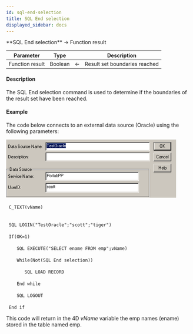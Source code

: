 ```yaml
---
id: sql-end-selection
title: SQL End selection
displayed_sidebar: docs
---
```


<!--REF #_command_.SQL End selection.Syntax-->**SQL End selection**  -> Function result<!-- END REF-->
<!--REF #_command_.SQL End selection.Params-->
| Parameter | Type |  | Description |
| --- | --- | --- | --- |
| Function result | Boolean | <- | Result set boundaries reached |

<!-- END REF-->

#### Description 

<!--REF #_command_.SQL End selection.Summary-->The SQL End selection command is used to determine if the boundaries of the result set have been reached.<!-- END REF--> 

#### Example 

The code below connects to an external data source (Oracle) using the following parameters:

![](../assets/en/Commands/pict33359.en.png)

```4d
 C_TEXT(vName)
 

 SQL LOGIN("TestOracle";"scott";"tiger")

 If(OK=1)

    SQL EXECUTE("SELECT ename FROM emp";vName)

    While(Not(SQL End selection))

       SQL LOAD RECORD

    End while

    SQL LOGOUT

 End if
```

This code will return in the 4D *vName* variable the emp names (ename) stored in the table named emp.
